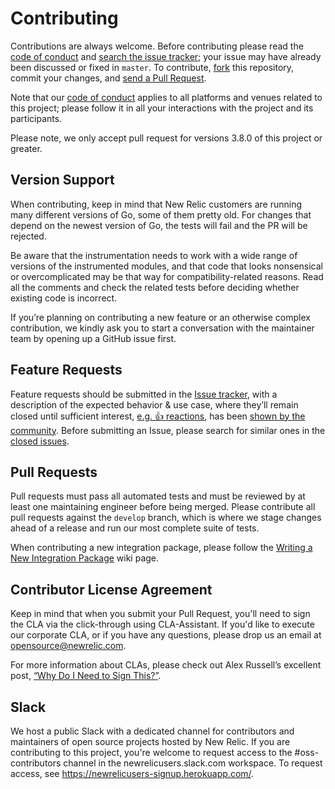 # Contributing

Contributions are always welcome. Before contributing please read the
[code of conduct](https://opensource.newrelic.com/code-of-conduct/) and [search the issue tracker](../../issues); your issue may have already been discussed or fixed in `master`. To contribute,
[fork](https://help.github.com/articles/fork-a-repo/) this repository, commit your changes, and [send a Pull Request](https://help.github.com/articles/using-pull-requests/).

Note that our [code of conduct](https://opensource.newrelic.com/code-of-conduct/) applies to all platforms and venues related to this project; please follow it in all your interactions with the project and its participants.

Please note, we only accept pull request for versions 3.8.0 of this project or greater.

## Version Support

When contributing, keep in mind that New Relic customers are running many different versions of Go, some of them pretty old.  For changes that depend on the newest version of Go, the tests will fail and the PR will be rejected.

Be aware that the instrumentation needs to work with a wide range of versions of the instrumented modules, and that code that looks nonsensical or overcomplicated may be that way for compatibility-related reasons.  Read all the comments and check the related tests before deciding whether existing code is incorrect.

If you’re planning on contributing a new feature or an otherwise complex contribution, we kindly ask you to start a conversation with the maintainer team by opening up a GitHub issue first. 

## Feature Requests

Feature requests should be submitted in the [Issue tracker](../../issues), with a description of the expected behavior & use case, where they’ll remain closed until sufficient interest, [e.g. :+1: reactions](https://help.github.com/articles/about-discussions-in-issues-and-pull-requests/), has been [shown by the community](../../issues?q=is%3Aissue+sort%3Areactions-%2B1-desc).
Before submitting an Issue, please search for similar ones in the
[closed issues](../../issues?q=is%3Aissue+is%3Aclosed).

## Pull Requests

Pull requests must pass all automated tests and must be reviewed by at least one maintaining engineer before being merged. Please contribute all pull requests against the `develop` branch, which is where we stage changes ahead of a release and run our most complete suite of tests.

When contributing a new integration package, please follow the [Writing a New Integration Package](https://github.com/newrelic/go-agent/wiki/Writing-a-New-Integration-Package) wiki page.

## Contributor License Agreement

Keep in mind that when you submit your Pull Request, you'll need to sign the CLA via the click-through using CLA-Assistant. If you'd like to execute our corporate CLA, or if you have any questions, please drop us an email at opensource@newrelic.com.

For more information about CLAs, please check out Alex Russell’s excellent post,
[“Why Do I Need to Sign This?”](https://infrequently.org/2008/06/why-do-i-need-to-sign-this/).

## Slack

We host a public Slack with a dedicated channel for contributors and maintainers of open source projects hosted by New Relic.  If you are contributing to this project, you're welcome to request access to the #oss-contributors channel in the newrelicusers.slack.com workspace.  To request access, see https://newrelicusers-signup.herokuapp.com/.
